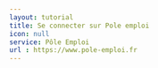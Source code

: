 ```yaml
---
layout: tutorial
title: Se connecter sur Pole emploi
icon: null
service: Pôle Emploi
url : https://www.pole-emploi.fr
---
```

